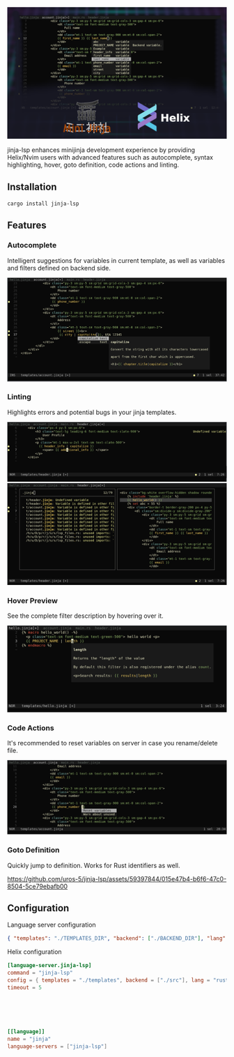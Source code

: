 <img src=".github/banner.png" alt="" />

jinja-lsp enhances minijinja development experience by providing Helix/Nvim users with advanced features such as autocomplete, syntax highlighting, hover, goto definition, code actions and linting.

## Installation

```sh
cargo install jinja-lsp
```


## Features

### Autocomplete

Intelligent suggestions for variables in current template, as well as variables and filters defined on backend side.

<img src=".github/completion.png" alt="" />

### Linting

Highlights errors and potential bugs in your jinja templates.  

<img src=".github/diagnostics1.png" alt="" />

<img src=".github/diagnostics2.png" alt="" />

### Hover Preview

See the complete filter description by hovering over it.

<img src=".github/hover.png" alt="" />


### Code Actions

It's recommended to reset variables on server in case you rename/delete file.

<img src=".github/code_actions.png" alt="" />

### Goto Definition

Quickly jump to definition. Works for Rust identifiers as well. 

https://github.com/uros-5/jinja-lsp/assets/59397844/015e47b4-b6f6-47c0-8504-5ce79ebafb00

## Configuration

Language server configuration

```json
{ "templates": "./TEMPLATES_DIR", "backend": ["./BACKEND_DIR"], "lang": "rust"}
````

Helix configuration

```toml
[language-server.jinja-lsp]
command = "jinja-lsp"
config = { templates = "./templates", backend = ["./src"], lang = "rust"}
timeout = 5





[[language]]
name = "jinja"
language-servers = ["jinja-lsp"]
```

